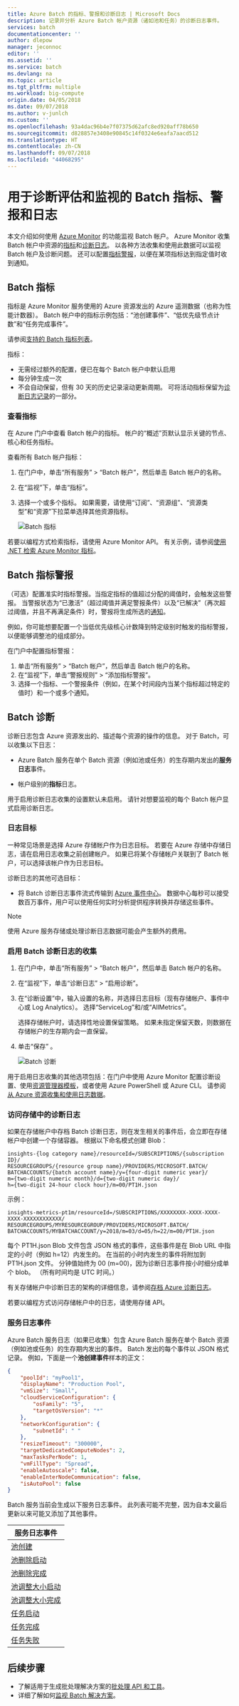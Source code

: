 ```yaml
---
title: Azure Batch 的指标、警报和诊断日志 | Microsoft Docs
description: 记录并分析 Azure Batch 帐户资源（诸如池和任务）的诊断日志事件。
services: batch
documentationcenter: ''
author: dlepow
manager: jeconnoc
editor: ''
ms.assetid: ''
ms.service: batch
ms.devlang: na
ms.topic: article
ms.tgt_pltfrm: multiple
ms.workload: big-compute
origin.date: 04/05/2018
ms.date: 09/07/2018
ms.author: v-junlch
ms.custom: ''
ms.openlocfilehash: 93a4dac96b4e7f07375d62afc8ed920aff78b650
ms.sourcegitcommit: d828857e3408e90845c14f0324e6eafa7aacd512
ms.translationtype: HT
ms.contentlocale: zh-CN
ms.lasthandoff: 09/07/2018
ms.locfileid: "44068295"
---
```

# <a name="batch-metrics-alerts-and-logs-for-diagnostic-evaluation-and-monitoring"></a>用于诊断评估和监视的 Batch 指标、警报和日志

本文介绍如何使用 [Azure Monitor](../monitoring-and-diagnostics/monitoring-overview-azure-monitor.md) 的功能监视 Batch 帐户。 Azure Monitor 收集 Batch 帐户中资源的[指标](../monitoring-and-diagnostics/monitoring-overview-metrics.md)和[诊断日志](../monitoring-and-diagnostics/monitoring-overview-of-diagnostic-logs.md)。 以各种方法收集和使用此数据可以监视 Batch 帐户及诊断问题。 还可以配置[指标警报](../monitoring-and-diagnostics/monitoring-overview-alerts.md#alerts-on-azure-monitor-data)，以便在某项指标达到指定值时收到通知。 

## <a name="batch-metrics"></a>Batch 指标

指标是 Azure Monitor 服务使用的 Azure 资源发出的 Azure 遥测数据（也称为性能计数器）。 Batch 帐户中的指标示例包括：“池创建事件”、“低优先级节点计数”和“任务完成事件”。 

请参阅[支持的 Batch 指标列表](../monitoring-and-diagnostics/monitoring-supported-metrics.md#microsoftbatchbatchaccounts)。

指标：

- 无需经过额外的配置，便已在每个 Batch 帐户中默认启用
- 每分钟生成一次
- 不会自动保留，但有 30 天的历史记录滚动更新周期。 可将活动指标保留为[诊断日志记录](#work-with-diagnostic-logs)的一部分。

### <a name="view-metrics"></a>查看指标

在 Azure 门户中查看 Batch 帐户的指标。 帐户的“概述”页默认显示关键的节点、核心和任务指标。 

查看所有 Batch 帐户指标： 

1. 在门户中，单击“所有服务” > “Batch 帐户”，然后单击 Batch 帐户的名称。
2. 在“监视”下，单击“指标”。
3. 选择一个或多个指标。 如果需要，请使用“订阅”、“资源组”、“资源类型”和“资源”下拉菜单选择其他资源指标。

    ![Batch 指标](./media/batch-diagnostics/metrics-portal.png)

若要以编程方式检索指标，请使用 Azure Monitor API。 有关示例，请参阅[使用 .NET 检索 Azure Monitor 指标](https://azure.microsoft.com/resources/samples/monitor-dotnet-metrics-api/)。

## <a name="batch-metric-alerts"></a>Batch 指标警报

（可选）配置准实时指标警报。当指定指标的值超过分配的阈值时，会触发这些警报。 当警报状态为“已激活”（超过阈值并满足警报条件）以及“已解决”（再次超过阈值，并且不再满足条件）时，警报将生成所选的[通知](../monitoring-and-diagnostics/insights-alerts-portal.md)。 

例如，你可能想要配置一个当低优先级核心计数降到特定级别时触发的指标警报，以便能够调整池的组成部分。

在门户中配置指标警报：

1. 单击“所有服务” > “Batch 帐户”，然后单击 Batch 帐户的名称。
2. 在“监视”下，单击“警报规则” > “添加指标警报”。
3. 选择一个指标、一个警报条件（例如，在某个时间段内当某个指标超过特定的值时）和一个或多个通知。

## <a name="batch-diagnostics"></a>Batch 诊断

诊断日志包含 Azure 资源发出的、描述每个资源的操作的信息。 对于 Batch，可以收集以下日志：

- Azure Batch 服务在单个 Batch 资源（例如池或任务）的生存期内发出的**服务日志**事件。 

- 帐户级别的**指标**日志。 

用于启用诊断日志收集的设置默认未启用。 请针对想要监视的每个 Batch 帐户显式启用诊断日志。

### <a name="log-destinations"></a>日志目标

一种常见场景是选择 Azure 存储帐户作为日志目标。 若要在 Azure 存储中存储日志，请在启用日志收集之前创建帐户。 如果已将某个存储帐户关联到了 Batch 帐户，可以选择该帐户作为日志目标。 

诊断日志的其他可选目标：

- 将 Batch 诊断日志事件流式传输到 [Azure 事件中心](../event-hubs/event-hubs-what-is-event-hubs.md)。 数据中心每秒可以接受数百万事件，用户可以使用任何实时分析提供程序转换并存储这些事件。 

> [!NOTE]
> 使用 Azure 服务存储或处理诊断日志数据可能会产生额外的费用。 
>

### <a name="enable-collection-of-batch-diagnostic-logs"></a>启用 Batch 诊断日志的收集

1. 在门户中，单击“所有服务” > “Batch 帐户”，然后单击 Batch 帐户的名称。
2. 在“监视”下，单击“诊断日志” > “启用诊断”。
3. 在“诊断设置”中，输入设置的名称，并选择日志目标（现有存储帐户、事件中心或 Log Analytics）。 选择“ServiceLog”和/或“AllMetrics”。

    选择存储帐户时，请选择性地设置保留策略。 如果未指定保留天数，则数据在存储帐户的生存期内会一直保留。

4. 单击“保存” 。

    ![Batch 诊断](./media/batch-diagnostics/diagnostics-portal.png)

用于启用日志收集的其他选项包括：在门户中使用 Azure Monitor 配置诊断设置、使用[资源管理器模板](../monitoring-and-diagnostics/monitoring-enable-diagnostic-logs-using-template.md)，或者使用 Azure PowerShell 或 Azure CLI。 请参阅[从 Azure 资源收集和使用日志数据](../monitoring-and-diagnostics/monitoring-overview-of-diagnostic-logs.md#how-to-enable-collection-of-diagnostic-logs)。


### <a name="access-diagnostics-logs-in-storage"></a>访问存储中的诊断日志

如果在存储帐户中存档 Batch 诊断日志，则在发生相关的事件后，会立即在存储帐户中创建一个存储容器。 根据以下命名模式创建 Blob：

```
insights-{log category name}/resourceId=/SUBSCRIPTIONS/{subscription ID}/
RESOURCEGROUPS/{resource group name}/PROVIDERS/MICROSOFT.BATCH/
BATCHACCOUNTS/{batch account name}/y={four-digit numeric year}/
m={two-digit numeric month}/d={two-digit numeric day}/
h={two-digit 24-hour clock hour}/m=00/PT1H.json
```
示例：

```
insights-metrics-pt1m/resourceId=/SUBSCRIPTIONS/XXXXXXXX-XXXX-XXXX-XXXX-XXXXXXXXXXXX/
RESOURCEGROUPS/MYRESOURCEGROUP/PROVIDERS/MICROSOFT.BATCH/
BATCHACCOUNTS/MYBATCHACCOUNT/y=2018/m=03/d=05/h=22/m=00/PT1H.json
```
每个 PT1H.json Blob 文件包含 JSON 格式的事件，这些事件是在 Blob URL 中指定的小时（例如 h=12）内发生的。 在当前的小时内发生的事件将附加到 PT1H.json 文件。 分钟值始终为 00 (m=00)，因为诊断日志事件按小时细分成单个 blob。 （所有时间均是 UTC 时间。）


有关存储帐户中诊断日志的架构的详细信息，请参阅[存档 Azure 诊断日志](../monitoring-and-diagnostics/monitoring-archive-diagnostic-logs.md#schema-of-diagnostic-logs-in-the-storage-account)。

若要以编程方式访问存储帐户中的日志，请使用存储 API。 

### <a name="service-log-events"></a>服务日志事件
Azure Batch 服务日志（如果已收集）包含 Azure Batch 服务在单个 Batch 资源（例如池或任务）的生存期内发出的事件。 Batch 发出的每个事件以 JSON 格式记录。 例如，下面是一个**池创建事件**样本的正文：

```json
{
    "poolId": "myPool1",
    "displayName": "Production Pool",
    "vmSize": "Small",
    "cloudServiceConfiguration": {
        "osFamily": "5",
        "targetOsVersion": "*"
    },
    "networkConfiguration": {
        "subnetId": " "
    },
    "resizeTimeout": "300000",
    "targetDedicatedComputeNodes": 2,
    "maxTasksPerNode": 1,
    "vmFillType": "Spread",
    "enableAutoscale": false,
    "enableInterNodeCommunication": false,
    "isAutoPool": false
}
```

Batch 服务当前会生成以下服务日志事件。 此列表可能不完整，因为自本文最后更新以来可能又添加了其他事件。

| **服务日志事件** |
| --- |
| [池创建](batch-pool-create-event.md) |
| [池删除启动](batch-pool-delete-start-event.md) |
| [池删除完成](batch-pool-delete-complete-event.md) |
| [池调整大小启动](batch-pool-resize-start-event.md) |
| [池调整大小完成](batch-pool-resize-complete-event.md) |
| [任务启动](batch-task-start-event.md) |
| [任务完成](batch-task-complete-event.md) |
| [任务失败](batch-task-fail-event.md) |



## <a name="next-steps"></a>后续步骤

- 了解适用于生成批处理解决方案的[批处理 API 和工具](batch-apis-tools.md)。
- 详细了解如何[监视 Batch 解决方案](monitoring-overview.md)。

